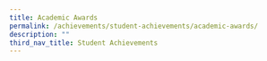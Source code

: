```yaml
---
title: Academic Awards
permalink: /achievements/student-achievements/academic-awards/
description: ""
third_nav_title: Student Achievements
---
```

